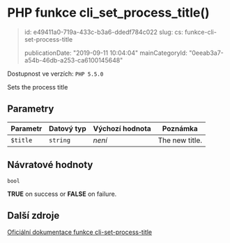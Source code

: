 PHP funkce cli_set_process_title()
==================================

> id: e49411a0-719a-433c-b3a6-ddedf784c022
> slug:
> 	cs: funkce-cli-set-process-title
>
> publicationDate: "2019-09-11 10:04:04"
> mainCategoryId: "0eeab3a7-a54b-46db-a253-ca6100145648"

Dostupnost ve verzích: `PHP 5.5.0`

Sets the process title


Parametry
--------------

| Parametr | Datový typ | Výchozí hodnota | Poznámka |
|-----|-----|-----|-----|
| `$title` | `string` | *není* | The new title. |


Návratové hodnoty
----------------

`bool`

<b>TRUE</b> on success or <b>FALSE</b> on failure.

Další zdroje
------------

[Oficiální dokumentace funkce cli-set-process-title](https://www.php.net/manual/en/function.cli-set-process-title.php)
